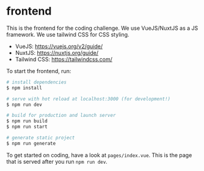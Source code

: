# frontend

This is the frontend for the coding challenge. We use VueJS/NuxtJS as a JS framework. We use tailwind CSS for CSS styling.

- VueJS: https://vuejs.org/v2/guide/
- NuxtJS: https://nuxtjs.org/guide/
- Tailwind CSS: https://tailwindcss.com/

To start the frontend, run:

```sh
# install dependencies
$ npm install

# serve with hot reload at localhost:3000 (for development!)
$ npm run dev

# build for production and launch server
$ npm run build
$ npm run start

# generate static project
$ npm run generate
```

To get started on coding, have a look at `pages/index.vue`. This is the page that is served after you run `npm run dev`.
